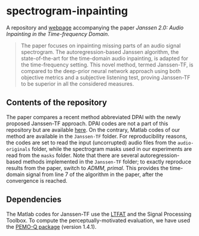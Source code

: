# spectrogram-inpainting
A repository and [webpage](https://rajmic.github.io/spectrogram-inpainting/) accompanying the paper *Janssen 2.0: Audio Inpainting in the Time-frequency Domain*.

> The paper focuses on inpainting missing parts of an audio signal spectrogram. The autoregression-based Janssen algorithm, the state-of-the-art for the time-domain audio inpainting, is adapted for the time-frequency setting. This novel method, termed Janssen-TF, is compared to the deep-prior neural network approach using both objective metrics and a subjective listening test, proving Janssen-TF to be superior in all the considered measures.

## Contents of the repository

The paper compares a recent method abbreviated DPAI with the newly proposed Janssen-TF approach.
DPAI codes are not a part of this repository but are available [here](https://github.com/fmiotello/dpai).
On the contrary, Matlab codes of our method are available in the `Janssen-TF` folder.
For reproducibility reasons, the codes are set to read the input (uncorrupted) audio files from the `audio-originals` folder,
while the spectrogram masks used in our experiments are read from the `masks` folder.
Note that there are several autoregression-based methods implemented in the `Janssen-TF` folder;
to exactly reproduce results from the paper, switch to *ADMM, primal*.
This provides the time-domain signal from line 7 of the algorithm in the paper, after the convergence is reached.

## Dependencies

The Matlab codes for Janssen-TF use the [LTFAT](https://ltfat.org/) and the Signal Processing Toolbox. To compute the perceptually-motivated evaluation, we have used the [PEMO-Q package](https://uol.de/en/mediphysics/downloads/pemo-q) (version 1.4.1).
